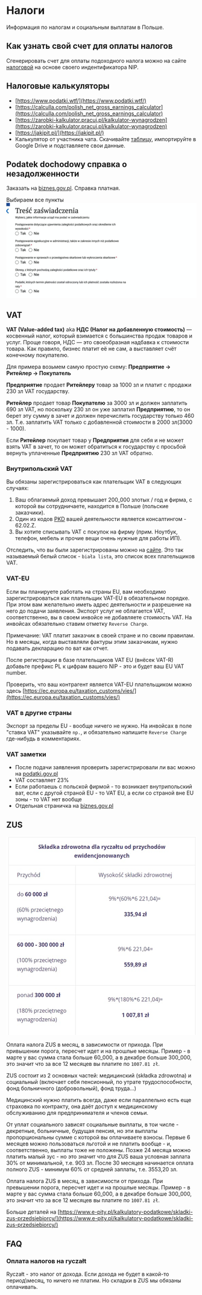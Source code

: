 # Налоги

Информация по налогам и социальным выплатам в Польше.

## Как узнать свой счет для оплаты налогов

Сгенерировать счет для оплаты подоходного налога можно на сайте [налоговой][1] на основе своего индентификатора NIP.

## Налоговые калькуляторы
- [https://www.podatki.wtf/](https://www.podatki.wtf/)
- [https://calculla.com/polish_net_gross_earnings_calculator](https://calculla.com/polish_net_gross_earnings_calculator)
- [https://zarobki-kalkulator.pracuj.pl/kalkulator-wynagrodzen](https://zarobki-kalkulator.pracuj.pl/kalkulator-wynagrodzen)
- [https://jakipit.pl/](https://jakipit.pl/)
- Калькулятор от участника чата. Скачивайте [таблицу](https://docs.google.com/spreadsheets/d/e/2PACX-1vTvvRbOb_aFz2rHsZgV8ENbekciy6hq-ggwiGyrTylAAIXoUIXjpQNtMsp6v-kmj5s_TS0pYjnuaxqY/pub?output=xlsx), импортируйте в Google Drive и подставляете свои данные.

## Podatek dochodowy справка о незадолженности

Заказать на [biznes.gov.pl](https://www.biznes.gov.pl/pl/opisy-procedur/-/proc/751). Справка платная.

Выбираем все пункты
![podatek_dochodowy.jpeg](images/taxes/podatek_dochodowy.jpeg)

## VAT

**VAT (Value-added tax)** aka **НДС (Налог на добавленную стоимость)** — косвенный налог, который взимается с большинства продаж товаров и услуг.
Проще говоря, НДС — это своеобразная надбавка к стоимости товара. Как правило, бизнес платит её не сам, а выставляет счёт конечному покупателю.

Для примера возьмем самую простую схему: **Предприятие -> Ритейлер -> Покупатель**

**Предприятие** продает **Ритейлеру** товар за 1000 зл и платит с продажи 230 зл VAT государству.

**Ритейлер** продает товар **Покупателю** за 3000 зл и должен заплатить 690 зл VAT, но поскольку 230 зл он уже заплатил **Предприятию**, то он берет эту сумму в зачет и должен перечислить государству только 460 зл. Т.е. заплатить VAT только с добавленной стоимости в 2000 зл(3000 - 1000).

Если **Ритейлер** покупает товар у **Предприятия** для себя и не может взять VAT в зачет, то он может обратиться к государству с просьбой вернуть уплаченные **Предприятию** 230 зл VAT обратно.

### Внутрипольский VAT
Вы обязаны зарегистрироваться как плательщик VAT в следующих случаях:

1. Ваш облагаемый доход превышает 200_000 злотых / год и фирма, с которой вы сотрудничаете, находится в Польше (польские заказчики).
2. Один из кодов [PKD](https://www.biznes.gov.pl/pl/tabela-pkd) вашей деятельности является консалтингом - 62.02.Z.
3. Вы хотите списывать VAT с покупок на фирму (прим. Ноутбук, телефон, мебель и прочие вещи очень нужные для работы ИП).

Отследить, что вы были зарегистрированы можно на [сайте](https://www.podatki.gov.pl/wykaz-podatnikow-vat-wyszukiwarka). Это так называемый белый список - `biała lista`, это список всех плательщиков VAT.

### VAT-EU
Если вы планируете работать на страны EU, вам необходимо зарегистрироваться как плательщик VAT-EU в обязательном порядке. При этом вам желательно иметь адрес деятельности и разрешение на него до подачи заявления. Экспорт услуг не облагается VAT, соответственно, вы в своем инвойсе не добавляете стоимость VAT. На инвойсах обязательно ставим отметку `Reverse Charge`.

Примечание: VAT платит заказчик в своей стране и по своим правилам. Но в месяцы, когда выставляли фактуры этим заказчикам, нужно подавать декларацию по ват как отчет.

После регистрации в базе плательщиков VAT EU (внёсек VAT-R) добавьте префикс PL к цифрам вашего NIP - это и будет ваш EU VAT number.

Проверить, что ваш контрагент является VAT-EU плательщиком можно здесь [https://ec.europa.eu/taxation_customs/vies/](https://ec.europa.eu/taxation_customs/vies/)

### VAT в другие страны
Экспорт за пределы EU - вообще ничего не нужно. На инвойсах в поле "ставка VAT" указывайте `np.`, и обязательно напишите `Reverse Charge` где-нибудь в комментариях.

### VAT заметки

- После подачи заявления проверить зарегистрировали ли вас можно на [podatki.gov.pl](https://www.podatki.gov.pl/wykaz-podatnikow-vat-wyszukiwarka)
- VAT составляет 23%
- Если работаешь с польской фирмой - то возникает внутрипольский ват, если с другой страной EU - то VAT EU, а если со страной вне EU зоны - то VAT нет вообще
- Отдельная страничка на [biznes.gov.pl](https://www.biznes.gov.pl/pl/portal/00248)

## ZUS

![skladka_zdrowotna_dla_rychaltu.jpeg][2]

Оплата налога ZUS в месяц, в зависимости от прихода. При привышении порога, пересчет идет и на прошлые месяцы. Пример - в марте у вас сумма стала больше 60_000, а в декабре больше 300_000, это значит что за все 12 месяцев вы платите по `1007.81 zł`.

ZUS состоит из 2 основных частей: медицинский (składka zdrowotna) и социальный (включает себя пенсионный, по утрате трудоспособности, 
фонд больничного (добровольный), фонд труда...)

Медицинский нужно платить всегда, даже если параллельно есть еще страховка по контракту, она даёт доступ к медицинскому обслуживанию для 
предпринимателя и членов семьи. 

От уплат социального зависят социальные выплаты, в тои числе - декретные, больничные, будущая пенсия, но эти выплаты пропорциональны сумме с которой вы оплачиваете взносы.
Первые 6 месяцев можно пользоваться льготой и не платить вообще - и, соответственно, выплаты тоже не положены. Позже 24 месяца можно 
платить малый зус - но это значит что для ZUS ваша условная заплата 30% от минимальной, т.е. 903 зл. После 30 месяцев начинается оплата 
полного ZUS - минимум 60% от средней заплаты, т.е. 3553,20 зл. 

Оплата налога ZUS в месяц, в зависимости от прихода. При превышении порога, пересчет идет и на прошлые месяцы. Пример - в марте у вас 
сумма стала больше 60_000, а в декабре больше 300_000, это значит что за все 12 месяцев вы платите по `1007.81 zł`.

Больше деталей на [https://www.e-pity.pl/kalkulatory-podatkowe/skladki-zus-przedsiebiorcy/](https://www.e-pity.pl/kalkulatory-podatkowe/skladki-zus-przedsiebiorcy/)

## FAQ

### Оплата налогов на ryczałt
Ryczałt - это налог от дохода. Если дохода не будет в какой-то период\месяц, то ничего не платим. Но складки в ZUS мы обязаны оплачивать.


[1]: https://www.podatki.gov.pl/generator-mikrorachunku-podatkowego
[2]: images/taxes/skladka_zdrowotna_dla_rychaltu.jpeg